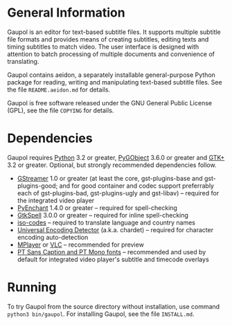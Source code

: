 General Information
===================

Gaupol is an editor for text-based subtitle files. It supports multiple
subtitle file formats and provides means of creating subtitles, editing
texts and timing subtitles to match video. The user interface is
designed with attention to batch processing of multiple documents and
convenience of translating.

Gaupol contains aeidon, a separately installable general-purpose
Python package for reading, writing and manipulating text-based
subtitle files. See the file `README.aeidon.md` for details.

Gaupol is free software released under the GNU General Public License
(GPL), see the file `COPYING` for details.

Dependencies
============

Gaupol requires [Python][1] 3.2 or greater, [PyGObject][2] 3.6.0 or
greater and [GTK+][3] 3.2 or greater. Optional, but strongly recommended
dependencies follow.

 * [GStreamer][4] 1.0 or greater (at least the core, gst-plugins-base
   and gst-plugins-good; and for good container and codec support
   preferrably each of gst-plugins-bad, gst-plugins-ugly and gst-libav)
   – required for the integrated video player
 * [PyEnchant][5] 1.4.0 or greater – required for spell-checking
 * [GtkSpell][6] 3.0.0 or greater – required for inline spell-checking
 * [iso-codes][7] – required to translate language and country names
 * [Universal Encoding Detector][8] (a.k.a. chardet) – required for
   character encoding auto-detection
 * [MPlayer][9] or [VLC][10] – recommended for preview
 * [PT Sans Caption and PT Mono fonts][11] – recommended and used by
   default for integrated video player's subtitle and timecode overlays

  [1]: http://www.python.org/
  [2]: http://wiki.gnome.org/Projects/PyGObject
  [3]: http://www.gtk.org/
  [4]: http://gstreamer.freedesktop.org/
  [5]: http://pythonhosted.org/pyenchant/
  [6]: http://gtkspell.sourceforge.net/
  [7]: http://pkg-isocodes.alioth.debian.org/
  [8]: http://pypi.python.org/pypi/chardet
  [9]: http://www.mplayerhq.hu/
 [10]: http://www.videolan.org/vlc/
 [11]: http://www.paratype.com/public/

Running
=======

To try Gaupol from the source directory without installation, use
command `python3 bin/gaupol`. For installing Gaupol, see the file
`INSTALL.md`.
